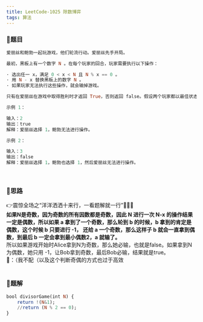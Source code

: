 ```yaml
---
title: LeetCode-1025 除数博弈
tags: 算法
---
```


### **📝题目**
```haskell
爱丽丝和鲍勃一起玩游戏，他们轮流行动。爱丽丝先手开局。

最初，黑板上有一个数字 N 。在每个玩家的回合，玩家需要执行以下操作：

· 选出任一 x，满足 0 < x < N 且 N % x == 0 。
· 用 N - x 替换黑板上的数字 N 。
· 如果玩家无法执行这些操作，就会输掉游戏。

只有在爱丽丝在游戏中取得胜利时才返回 True，否则返回 false。假设两个玩家都以最佳状态参与游戏。 

示例 1：

输入：2
输出：true
解释：爱丽丝选择 1，鲍勃无法进行操作。

示例 2：

输入：3
输出：false
解释：爱丽丝选择 1，鲍勃也选择 1，然后爱丽丝无法进行操作。
```
<br/>

### **📝思路**
👉震惊全场之“洋洋洒洒十来行，一看题解就一行”🤙🤙🤙<br/>
**如果N是奇数，因为奇数的所有因数都是奇数，因此 N 进行一次 N-x 的操作结果一定是偶数，所以如果 a 拿到了一个奇数，那么轮到 b 的时候，b 拿到的肯定是偶数，这个时候 b 只要进行 -1， 还给 a 一个奇数，那么这样子 b 就会一直拿到偶数，到最后 b 一定会拿到最小偶数2，a 就输了。**<br/>
所以如果游戏开始时Alice拿到N为奇数，那么她必输，也就是false。如果拿到N为偶数，她只用 -1，让Bob拿到奇数，最后Bob必输，结果就是true。<br/>
🐣：（我不配（以及这个判断奇偶的方式也过于高效
<br/><br/>

### **📝题解**
```haskell
bool divisorGame(int N) {
    return !(N&1);
    //return (N % 2 == 0);
}
```